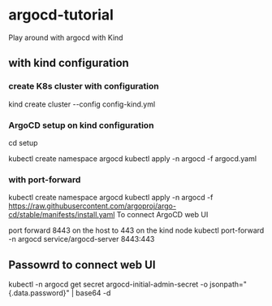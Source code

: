 # argocd-tutorial
Play around with argocd with Kind

## with kind configuration
### create K8s cluster with configuration 
kind create cluster --config config-kind.yml

### ArgoCD setup on kind configuration
cd setup

kubectl create namespace argocd
kubectl apply -n argocd -f argocd.yaml

### with port-forward
kubectl create namespace argocd
kubectl apply -n argocd -f https://raw.githubusercontent.com/argoproj/argo-cd/stable/manifests/install.yaml
 To connect ArgoCD web UI
 
 port forward 8443  on the host to 443  on the kind node
 kubectl port-forward -n argocd service/argocd-server 8443:443



## Passowrd to connect web UI

kubectl -n argocd get secret argocd-initial-admin-secret -o jsonpath="{.data.password}" | base64 -d
